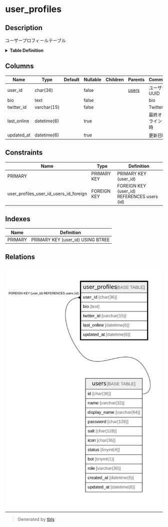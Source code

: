# user_profiles

## Description

ユーザープロフィールテーブル

<details>
<summary><strong>Table Definition</strong></summary>

```sql
CREATE TABLE `user_profiles` (
  `user_id` char(36) NOT NULL,
  `bio` text CHARACTER SET utf8mb4 COLLATE utf8mb4_bin NOT NULL,
  `twitter_id` varchar(15) NOT NULL DEFAULT '',
  `last_online` datetime(6) DEFAULT NULL,
  `updated_at` datetime(6) DEFAULT NULL,
  PRIMARY KEY (`user_id`),
  CONSTRAINT `user_profiles_user_id_users_id_foreign` FOREIGN KEY (`user_id`) REFERENCES `users` (`id`) ON DELETE CASCADE ON UPDATE CASCADE
) ENGINE=InnoDB DEFAULT CHARSET=utf8mb4
```

</details>

## Columns

| Name | Type | Default | Nullable | Children | Parents | Comment |
| ---- | ---- | ------- | -------- | -------- | ------- | ------- |
| user_id | char(36) |  | false |  | [users](users.md) | ユーザーUUID |
| bio | text |  | false |  |  | bio |
| twitter_id | varchar(15) |  | false |  |  | Twitter ID |
| last_online | datetime(6) |  | true |  |  | 最終オンライン日時 |
| updated_at | datetime(6) |  | true |  |  | 更新日時 |

## Constraints

| Name | Type | Definition |
| ---- | ---- | ---------- |
| PRIMARY | PRIMARY KEY | PRIMARY KEY (user_id) |
| user_profiles_user_id_users_id_foreign | FOREIGN KEY | FOREIGN KEY (user_id) REFERENCES users (id) |

## Indexes

| Name | Definition |
| ---- | ---------- |
| PRIMARY | PRIMARY KEY (user_id) USING BTREE |

## Relations

![er](user_profiles.svg)

---

> Generated by [tbls](https://github.com/k1LoW/tbls)
